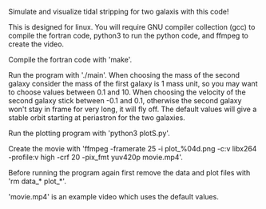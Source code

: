 Simulate and visualize tidal stripping for two galaxis with this code!

This is designed for linux.
You will require GNU compiler collection (gcc) to compile the fortran code, python3 to run the python code, and ffmpeg to create the video.

Compile the fortran code with 'make'.

Run the program with './main'.
When choosing the mass of the second galaxy consider the mass of the first galaxy is 1 mass unit, so you may want to
choose values between 0.1 and 10.
When choosing the velocity of the second galaxy stick between -0.1 and 0.1, otherwise the second galaxy won't stay in frame for very long,
it will fly off.
The default values will give a stable orbit starting at periastron for the two galaxies.

Run the plotting program with 'python3 plotS.py'.

Create the movie with 'ffmpeg -framerate 25 -i plot_%04d.png -c:v libx264 -profile:v high -crf 20 -pix_fmt yuv420p movie.mp4'.

Before running the program again first remove the data and plot files with 'rm data_* plot_*'.

'movie.mp4' is an example video which uses the default values.
